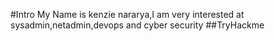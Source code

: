 #Intro
My Name is kenzie nararya,I am very interested at sysadmin,netadmin,devops and cyber security
##TryHackme
<script src="https://tryhackme.com/badge/1492011"></script>


